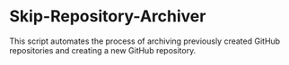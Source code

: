 # Skip-Repository-Archiver
This script automates the process of archiving previously created GitHub repositories and creating a new GitHub repository.
